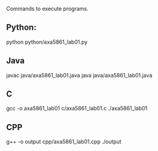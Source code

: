 
Commands to execute programs.

Python:
-------
python python/axa5861_lab01.py

Java
-------
javac java/axa5861_lab01.java
java java/axa5861_lab01.java

C
---
gcc -o axa5861_lab01 c/axa5861_lab01.c
./axa5861_lab01

CPP
---
g++ -o output cpp/axa5861_lab01.cpp
./output